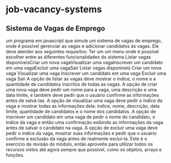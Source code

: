 # job-vacancy-systems
## Sistema de Vagas de Emprego

um programa em javascript que simule um sistema de vagas de emprego, onde é possível gerenciar as vagas e adicionar candidatos às vagas. Ele deve atender aos seguintes requisitos:
Ter um um menu onde é possível escolher entre as diferentes funcionalidades do sistema Listar vagas disponíveisCriar um nova vagaVisualizar uma vagaInscrever um candidato em uma vagaExcluir uma vagaSair
Listar vagas disponíveis
Criar um nova vaga
Visualizar uma vaga
Inscrever um candidato em uma vaga
Excluir uma vaga
Sair
A opção de listar as vagas deve mostrar o índice, o nome e a quantidade de candidatos inscritos de todas as vagas.
A opção de criar uma nova vaga deve pedir um nome para a vaga, uma descrição e uma data limite, e também deve pedir que o usuário confirme as informações antes de salvá-las.
A opção de visualizar uma vaga deve pedir o índice da vaga e mostrar todas as informações dela: índice, nome, descrição, data limite, quantidade de candidatos e o nome dos candidatos.
A opção de inscrever um candidato em uma vaga de pedir o nome do candidato, o índice da vaga e então uma confirmação exibindo as informações da vaga antes de salvar o candidato na vaga.
A opção de excluir uma vaga deve pedir o índice da vaga, mostrar suas informações e pedir que o usuário confirme a exclusão da vaga antes de realmente exclui-la.
Este é o exercício de revisão do módulo, então aproveite para utilizar todos os recursos vistos até agora sempre que possível, como os objetos, arrays e funções.
